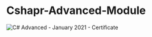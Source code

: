 # Cshapr-Advanced-Module

![C# Advanced - January 2021 - Certificate](https://user-images.githubusercontent.com/74056387/162165204-0a772fe5-38b1-453f-b388-459da2b263be.jpeg)
